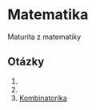 # Matematika

Maturita z matematiky

## Otázky

1.
2.
3. [Kombinatorika](/pages/18-Kombinatronika/_.md)
